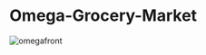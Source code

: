 # Omega-Grocery-Market
![omegafront](https://user-images.githubusercontent.com/114783191/212226147-4d668a61-6000-439e-ae52-972cde3614c3.JPG)
